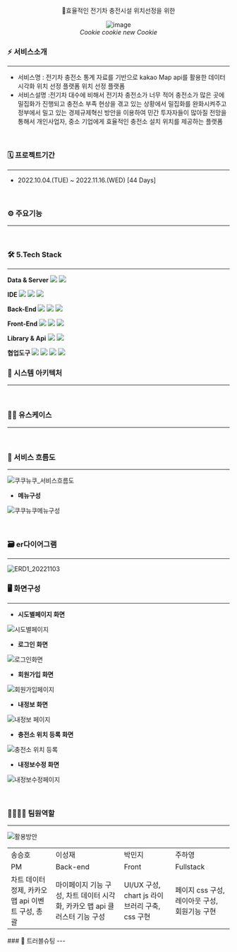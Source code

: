 <div align="center">
  👋효율적인 전기차 충전시설 위치선정을 위한

![image](https://user-images.githubusercontent.com/80088459/203006239-0f6ddc54-8d5b-4a0c-8cd6-2588694475ff.png)
<br>
_Cookie cookie new Cookie_
</div>

### ⚡ 서비스소개
---
* 서비스명 : 전기차 충전소 통계 자료를 기반으로 kakao Map api를 활용한 
데이터 시각화 위치 선정 플랫폼 
위치 선정 플랫폼
* 서비스설명 :전기차 대수에 비해서 전기차 충전소가 너무 적어 충전소가 많은 곳에 밀집화가 진행되고 충전소 부족 현상을 겪고 있는 상황에서 밀집화를 완화시켜주고 정부에서 밀고 있는 경제규제혁신 방안을 이용하여 민간 투자자들이 많아질 전망을 통해서 개인사업자, 중소 기업에게 효율적인 충전소 설치 위치를 제공하는 플랫폼
<br>

### 🗓 프로젝트기간
---
- 2022.10.04.(TUE) ~ 2022.11.16.(WED)   [44 Days]
<br>

### ⚙ 주요기능
---

<br>

### 🛠 **5.Tech Stack**
---

**Data & Server**
<img src="https://img.shields.io/badge/Apache Tomcat 9.0-F8DC75?style=for-the-badge&logo=Apache Tomcat&logoColor=white"/>  <img src="https://img.shields.io/badge/Oracle-F80000?style=for-the-badge&logo=Oracle&logoColor=white"/> 

 **IDE**
<img src="https://img.shields.io/badge/Jupyter-F37626?style=for-the-badge&logo=Jupyter&logoColor=white"/> <img src="https://img.shields.io/badge/Eclipse-2C2255?style=for-the-badge&logo=Eclipse&logoColor=white"/> <img src="https://img.shields.io/badge/Visual Studio Code-007ACC?style=for-the-badge&logo=VisualStudioCode&logoColor=white"/>


**Back-End**
<img src="https://img.shields.io/badge/Python-3776AB?style=for-the-badge&logo=Python&logoColor=white"/> <img src="https://img.shields.io/badge/javascript-F7DF1E?style=for-the-badge&logo=javascript&logoColor=black"> <img src="https://img.shields.io/badge/Java-007396?style=for-the-badge&logo=java&logoColor=white"/> 

**Front-End**
<img src="https://img.shields.io/badge/HTML-E34F26?style=for-the-badge&logo=html5&logoColor=white"> <img src="https://img.shields.io/badge/CSS-1572B6?style=for-the-badge&logo=css3&logoColor=white"> <img src="https://img.shields.io/badge/javascript-F7DF1E?style=for-the-badge&logo=javascript&logoColor=black"> 

**Library & Api**
<img src="https://img.shields.io/badge/Kakao Map Api-FFCD00?style=for-the-badge&logo=KaKao Map Api&logoColor=white"> <img src="https://img.shields.io/badge/Chart.js-FF6384?style=for-the-badge&logo=Chart.js&logoColor=white"> 

**협업도구**
<img src="https://img.shields.io/badge/Notion-000000?style=for-the-badge&logo=Notion&logoColor=white"> <img src="https://img.shields.io/badge/Slack-4A154B?style=for-the-badge&logo=Slack&logoColor=white"> <img src="https://img.shields.io/badge/Microsoft Excel-217346?style=for-the-badge&logo=Microsoft Excel&logoColor=white"> <img src="https://img.shields.io/badge/GitHub-181717?style=for-the-badge&logo=GitHub&logoColor=white">
<br>

### 🧱 시스템 아키텍처
---
<br>

### 🙋‍♂️ 유스케이스
---
<br>

### 🔎 서비스 흐름도
---

![쿠쿠뉴쿠_서비스흐름도](https://user-images.githubusercontent.com/112459519/202892822-9bd5ecd9-7f99-4ddd-a5ed-8ff4980d7c3f.png)


- **메뉴구성**

![쿠쿠뉴쿠메뉴구성](https://user-images.githubusercontent.com/112459519/202892838-678e275a-d8dd-4b91-9a4c-88eec9919264.png)

<br>

### 🗃 er다이어그램
---
![ERD1_20221103](https://user-images.githubusercontent.com/112459519/202892874-22d8c361-764c-40b7-b89d-91a5af8148bc.png)
<br>

### 🖥 화면구성
---

- **시도별페이지 화면**

![시도별페이지](https://user-images.githubusercontent.com/112459519/202892902-ca44722c-aa1a-4328-b093-4fafc5c367b1.PNG)

- **로그인 화면**

![로그인화면](https://user-images.githubusercontent.com/112459519/202892937-304a4152-363e-4d85-96ff-6477d10a6052.PNG)

- **회원가입 화면**

![회원가입페이지](https://user-images.githubusercontent.com/112459519/202892954-17b25d63-1e68-4a3d-bb3c-f0952982ab75.png)

- **내정보 화면**

![내정보 페이지](https://user-images.githubusercontent.com/112459519/202892966-8b8a595b-bb5f-41c5-ab49-294c085aec42.PNG)

- **충전소 위치 등록 화면**

![충전소 위치 등록](https://user-images.githubusercontent.com/112459519/202893012-099bc059-c723-4aa6-94ba-c7f6bfed1b7d.PNG)

- **내정보수정 화면**

![내정보수정페이지](https://user-images.githubusercontent.com/112459519/202893027-2b06038f-21a2-4c1d-a143-023be457bdc6.PNG)

<br>

### 👨‍👨‍👧‍👧 팀원역할
---
![활용방안](https://user-images.githubusercontent.com/112379360/203272096-f42ac432-13c7-4816-ac43-9376e4760f1f.PNG)
<table>
  <tr>
    <td>송승호</td>
    <td>이성재</td>
    <td>박민지</td>
    <td>주하영</td>
  </tr>
  <tr>
    <td>PM</td>
    <td>Back-end</td>
    <td>Front</td>
    <td>Fullstack</td>
  </tr>
  <tr>
    <td>차트 데이터 정제, 카카오 맵 api 이벤트 구성,  총괄</td>
    <td>마이페이지 기능 구성, 차트 데이터 시각화, 카카오 맵 api 클러스터 기능 구성</td>
    <td>UI/UX 구성, chart js 라이브러리 구축, css 구현</td>
    <td>페이지 css 구성, 레이아웃 구성, 회원기능 구현</td>
  </tr>
</table>
### 🧨 트러블슈팅
---
